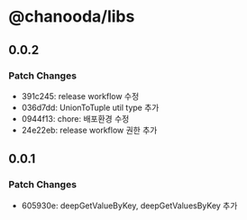 # @chanooda/libs

## 0.0.2

### Patch Changes

- 391c245: release workflow 수정
- 036d7dd: UnionToTuple util type 추가
- 0944f13: chore: 배포환경 수정
- 24e22eb: release workflow 권한 추가

## 0.0.1

### Patch Changes

- 605930e: deepGetValueByKey, deepGetValuesByKey 추가
